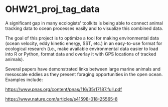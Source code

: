 
# OHW21_proj_tag_data
A significant gap in many ecologists' toolkits is being able to connect animal tracking data to ocean processes easily and to visualize this combined data. 

The goal of this project is to optimize a tool for making environmental data (ocean velocity, eddy kinetic energy, SST, etc.) in an easy-to-use format for ecological research (i.e., make available environmental data easier to load into R or Python, format data and overlay it with GPS locations of tracked animals).

Several papers have demonstrated links between large marine animals and mesoscale eddies as they present foraging opportunities in the open ocean. Examples include:

https://www.pnas.org/content/pnas/116/35/17187.full.pdf

https://www.nature.com/articles/s41598-018-25565-8

